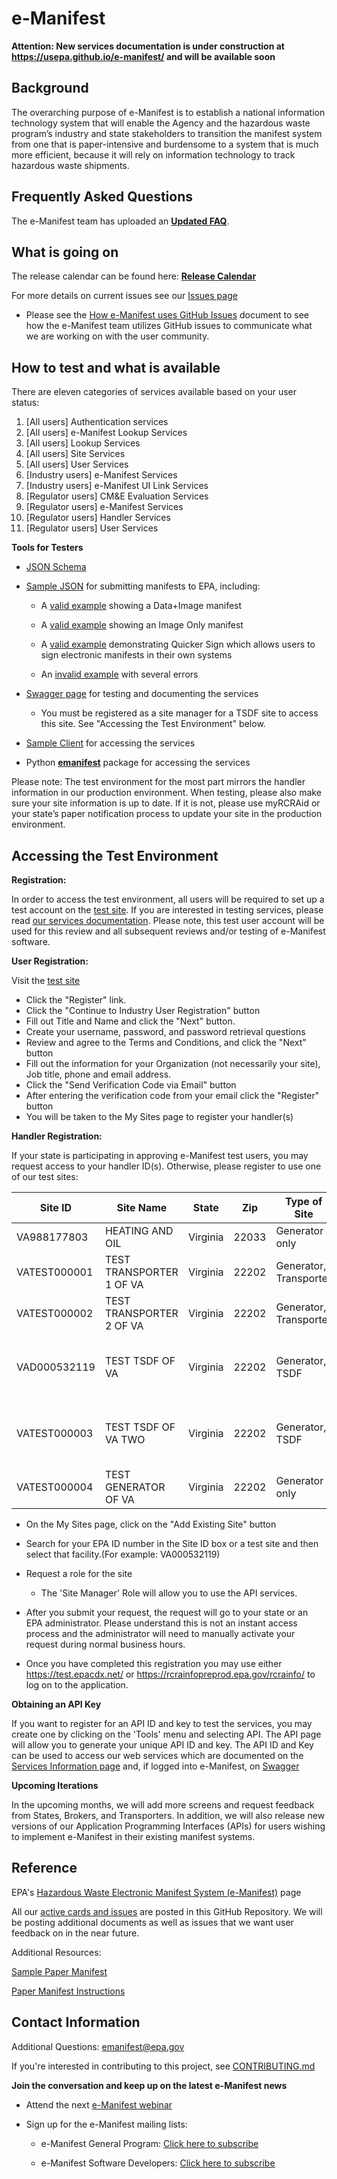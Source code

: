 # e-Manifest

**Attention: New services documentation is under construction at https://usepa.github.io/e-manifest/ and will be
available soon**

## Background

The overarching purpose of e-Manifest is to establish a national information technology system that will enable the
Agency and the hazardous waste program’s industry and state stakeholders to transition the manifest system from one
that is paper-intensive and burdensome to a system that is much more efficient, because it will rely on information
technology to track hazardous waste shipments.

## Frequently Asked Questions

The e-Manifest team has uploaded an **[Updated FAQ](https://www.epa.gov/e-manifest/frequent-questions-about-e-manifest)**.

## What is going on

The release calendar can be found
here: **[Release Calendar](https://calendar.google.com/calendar/u/0/htmlembed?src=cbg29nj98u94np3c4pp5vjdph8@group.calendar.google.com&ctz=America/New_York)**

For more details on current issues see our [Issues page](https://github.com/USEPA/e-manifest/issues)

- Please see
  the [How e-Manifest uses GitHub Issues](https://github.com/USEPA/e-manifest/blob/master/Reference/How%20e-Manifest%20uses%20GitHub%20Issues.pdf)
  document to see how the e-Manifest team utilizes GitHub issues to communicate what we are working on with the user
  community.

## How to test and what is available

There are eleven categories of services available based on your user status:

1. [All users] Authentication services
2. [All users] e-Manifest Lookup Services
3. [All users] Lookup Services
4. [All users] Site Services
5. [All users] User Services
6. [Industry users] e-Manifest Services
7. [Industry users] e-Manifest UI Link Services
8. [Regulator users] CM&E Evaluation Services
9. [Regulator users] e-Manifest Services
10. [Regulator users] Handler Services
11. [Regulator users] User Services

**Tools for Testers**

- [JSON Schema](https://github.com/USEPA/e-manifest/tree/master/Services-Information/Schema)
- [Sample JSON](https://github.com/USEPA/e-manifest/tree/master/Services-Information/Schema/manifest-save-return-examples)
  for submitting manifests to EPA, including:

  - A [valid example](https://github.com/USEPA/e-manifest/blob/master/Services-Information/Schema/manifest-save-return-examples/emanifest-save-valid-Data-and-Image-example.json)
    showing a Data+Image manifest

  - A [valid example](https://github.com/USEPA/e-manifest/blob/master/Services-Information/Schema/manifest-save-return-examples/emanifest-save-valid-Image-Only-Designated-Facility-example.json)
    showing an Image Only manifest

  - A [valid example](https://github.com/USEPA/e-manifest/blob/master/Services-Information/Schema/quicker%20sign%20example.json)
    demonstrating Quicker Sign which allows users to sign electronic manifests in their own systems

  - An [invalid example](https://github.com/USEPA/e-manifest/blob/master/Services-Information/Schema/manifest-save-return-examples/emanifest-save-invalid-example.json)
    with several errors

- [Swagger page](https://rcrainfopreprod.epa.gov/rcrainfo/secured/swagger/) for testing and documenting the services
  - You must be registered as a site manager for a TSDF site to access this site. See "Accessing the Test Environment"
    below.
- [Sample Client](https://github.com/USEPA/e-manifest/tree/master/Services-Information/sample-client) for accessing the
  services
- Python [**emanifest**](https://github.com/USEPA/e-manifest/tree/master/emanifest-py) package for accessing the
  services

Please note: The test environment for the most part mirrors the handler information in our production environment. When
testing, please also make sure your site information is up to date. If it is not, please use myRCRAid or your state’s
paper notification process to update your site in the production environment.

## Accessing the Test Environment

**Registration:**

In order to access the test environment, all users will be required to set up a test account on
the [test site](https://rcrainfopreprod.epa.gov/rcrainfo/). If you are interested in testing services, please
read [our services documentation](https://github.com/USEPA/e-manifest/tree/master/Services-Information). Please note,
this test user account will be used for this review and all subsequent reviews and/or testing of e-Manifest software.

**User Registration:**

Visit the [test site](https://rcrainfopreprod.epa.gov/rcrainfo/)

- Click the "Register" link.
- Click the "Continue to Industry User Registration" button
- Fill out Title and Name and click the "Next" button.
- Create your username, password, and password retrieval questions
- Review and agree to the Terms and Conditions, and click the "Next" button
- Fill out the information for your Organization (not necessarily your site), Job title, phone and email address.
- Click the "Send Verification Code via Email" button
- After entering the verification code from your email click the "Register" button
- You will be taken to the My Sites page to register your handler(s)

**Handler Registration:**

If your state is participating in approving e-Manifest test users, you may request access to your handler ID(s).
Otherwise, please register to use one of our test sites:

| Site ID      | Site Name                | State    | Zip   | Type of Site           | Notes                                |
| ------------ | ------------------------ | -------- | ----- | ---------------------- | ------------------------------------ |
| VA988177803  | HEATING AND OIL          | Virginia | 22033 | Generator only         |                                      |
| VATEST000001 | TEST TRANSPORTER 1 OF VA | Virginia | 22202 | Generator, Transporter |                                      |
| VATEST000002 | TEST TRANSPORTER 2 OF VA | Virginia | 22202 | Generator, Transporter |                                      |
| VAD000532119 | TEST TSDF OF VA          | Virginia | 22202 | Generator, TSDF        | Can be used for testing web services |
| VATEST000003 | TEST TSDF OF VA TWO      | Virginia | 22202 | Generator, TSDF        | Can be used for testing web services |
| VATEST000004 | TEST GENERATOR OF VA     | Virginia | 22202 | Generator only         |                                      |

- On the My Sites page, click on the "Add Existing Site" button
- Search for your EPA ID number in the Site ID box or a test site and then select that facility.(For example:
  VA000532119)
- Request a role for the site
  - The 'Site Manager' Role will allow you to use the API services.
- After you submit your request, the request will go to your state or an EPA administrator. Please understand this is
  not an instant access process and the administrator will need to manually activate your request during normal business
  hours.

- Once you have completed this registration you may use either https://test.epacdx.net/
  or https://rcrainfopreprod.epa.gov/rcrainfo/ to log on to the application.

**Obtaining an API Key**

If you want to register for an API ID and key to test the services, you may create one by clicking on the 'Tools' menu
and selecting API. The API page will allow you to generate your unique API ID and key. The API ID and Key can be used to
access our web services which are documented on
the [Services Information page](https://github.com/USEPA/e-manifest/tree/master/Services-Information) and, if logged
into e-Manifest, on [Swagger](https://rcrainfopreprod.epa.gov/rcrainfo/secured/swagger/)

**Upcoming Iterations**

In the upcoming months, we will add more screens and request feedback from States, Brokers, and Transporters. In
addition, we will also release new versions of our Application Programming Interfaces (APIs) for users wishing to
implement e-Manifest in their existing manifest systems.

## Reference

EPA's [Hazardous Waste Electronic Manifest System (e-Manifest)](https://www.epa.gov/hwgenerators/hazardous-waste-electronic-manifest-system-e-manifest)
page

All our [active cards and issues](https://github.com/USEPA/e-manifest/issues) are posted in this GitHub Repository. We
will be posting additional documents as well as issues that we want user feedback on in the near future.

Additional Resources:

[Sample Paper Manifest](https://www.epa.gov/sites/production/files/2018-05/documents/uniform_hazardous_waste_manifest.pdf)

[Paper Manifest Instructions](https://www.epa.gov/sites/production/files/2018-05/documents/instructions_for_completing_the_uniform_hazardous_waste_manifest.pdf)

## Contact Information

Additional Questions: emanifest@epa.gov

If you're interested in contributing to this project,
see [CONTRIBUTING.md](https://github.com/USEPA/e-manifest/blob/master/CONTRIBUTING.md)

**Join the conversation and keep up on the latest e-Manifest news**

- Attend the
  next [e-Manifest webinar](https://www.epa.gov/e-manifest/monthly-webinars-about-hazardous-waste-electronic-manifest-e-manifest)

- Sign up for the e-Manifest mailing lists:

  - e-Manifest General
    Program: [Click here to subscribe](https://public.govdelivery.com/accounts/USEPAORCR/subscriber/new?topic_id=USEPAORCR_4)

  - e-Manifest Software
    Developers: [Click here to subscribe](https://public.govdelivery.com/accounts/USEPAORCR/subscriber/new?topic_id=USEPAORCR_9)
